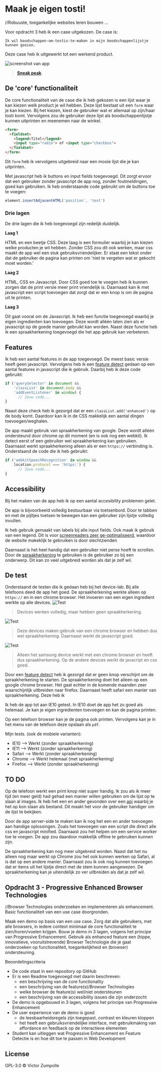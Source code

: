 # Maak je eigen tosti!
//Robuuste, toegankelijke websites leren bouwen …

Voor opdracht 3 heb ik een case uitgekozen. De case is:

`Ik wil boodschappen-om-tostis-te-maken in mijn boodschappenlijstje kunnen gooien.`

Deze case heb ik uitgewerkt tot een werkend product.

![screenshot van app](sources/img/screenshot.png)
> [**Sneak peak**](https://velomovies.github.io/browser-technologies/opdracht3/).

## De 'core' functionaliteit
De core functionaliteit van de case die ik heb gekozen is een lijst waar je kan kiezen welk product je wil hebben. Deze lijst bestaat uit een `form` waar je kan kiezen. Bij het kiezen, kiest de gebruiker wat er allemaal op zijn/haar tosti komt. Vervolgens zou de gebruiker deze lijst als boodschappenlijstje kunnen uitprinten en meenemen naar de winkel.

```HTML
<form>
  <fieldset>
    <legend>Titel</legend>
    <input type="radio"> of <input type="checkbox">
  </fieldset>
</form>
```

Dit `form` heb ik vervolgens uitgebreid naar een mooie lijst die je kan uitprinten.

Met javascript heb ik buttons en input fields toegevoegd. Dit zorgt ervoor dat een gebruiker zonder javascript de app nog, zonder foutmeldingen, goed kan gebruiken. Ik heb onderstaande code gebruikt om de buttons toe te voegen:
```javascript
element.insertAdjacentHTML('position', 'text')
```

### Drie lagen
De drie lagen die ik heb toegevoegd zijn redelijk duidelijk.

**Laag 1**

HTML en een beetje CSS. Deze laag is een formulier waarbij je kan kiezen welke producten je wil hebben. Zonder CSS zou dit ook werken, maar css maakt de app wel een stuk gebruiksvriendelijker. Er staat een tekst onder dat de gebruiker de pagina kan printen om 'niet te vergeten wat er gekocht moet worden.'

**Laag 2**

HTML, CSS en Javascript. Door CSS goed toe te voegen heb ik kunnen zorgen dat de print versie meer print vriendelijk is. Daarnaast kan ik met javascript een script toevoegen dat zorgt dat er een knop is om de pagina uit te printen.

**Laag 3**

Dit gaat vooral om de Javascript. Ik heb een functie toegevoegd waarbij je eigen ingredienten kan toevoegen. Deze wordt alléén laten zien als er javascript op de goede manier gebruikt kan worden. Naast deze functie heb ik een spraakherkening toegevoegd die het app gebruik kan verbeteren.

## Features

Ik heb een aantal features in de app toegevoegd. De meest basic versie heeft geen javascript. Vervolgens heb ik een [feature detect](https://developer.mozilla.org/en-US/docs/Learn/Tools_and_testing/Cross_browser_testing/Feature_detection) gedaan op een aantal features in javascript die ik gebruik. Daarbij heb ik deze code gebruikt:
```javascript
if ('querySelector' in document &&
    'classList' in document.body &&
    'addEventListener' in window) {
      // Jouw code...
}
```
Naast deze check heb ik gezorgd dat er een `classList.add('enhanced')` op de body komt. Daardoor kan ik in de CSS makkelijk een aantal dingen toevoegen/weghalen. 

De app maakt gebruik van spraakherkening van google. Deze wordt alléén ondersteund door chrome op dit moment (en is ook nog een webkit). Ik detect eerst of een gebruiker wel spraakherkening kan gebruiken. Daarnaast werkt spraakherkening alleen als er een `https://` verbinding is. Onderstaand de code die ik heb gebruikt:
```javascript
if ('webkitSpeechRecognition' in window &&
    location.protocol === 'https:') {
      // Jouw code...
}
```

## Accessibility 

Bij het maken van de app heb ik op een aantal accesibility problemen gelet.

De app is bijvoorbeeld volledig bestuurbaar via toetsenbord. Door te tabben en met de pijltjes toetsen te bewegen kan een gebruiker zijn lijstje volledig invullen.

Ik heb gebruik gemaakt van labels bij alle input fields. Ook maak ik gebruik van een legend. Dit is voor [screenreaders zeer ge-optimaliseerd](http://www.weba11y.com/blog/2016/04/22/screen-reader-support-for-new-html5-section-elements/), waardoor de website makeklijk te gebruiken is door slechtzienden

Daarnaast is het heel handig dat een gebruiker niet perse hoeft te scrollen. Door de [spraakherkening](https://developer.mozilla.org/en-US/docs/Web/API/SpeechRecognition) te gebruiken is de gebruiker zo bij een onderwerp. Dit kan zo veel uitgebreid worden als dat je zelf wil.

## De test

Onderstaand de testen die ik gedaan heb bij het device-lab. Bij alle telefoons deed de app het goed. De spraakherkening werkte alleen op `https://` en in een chrome browser. Het invoeren van een eigen ingredient werkte op alle devices.
![Test](sources/img/test1.png)
> Devices werken volledig, maar hebben geen spraakherkening.

![Test](sources/img/test2.png)
> Deze devices maken gebruik van een chrome browser en hebben dus wel spraakherkening. Daarnaast werkt de javascript goed.

![Test](sources/img/test3.png)
> Alleen het samsung device werkt met een chrome browser en heeft dus spraakherkening. Op de andere devices werkt de javacript en css goed.

Door een [feature detect](https://developer.mozilla.org/en-US/docs/Learn/Tools_and_testing/Cross_browser_testing/Feature_detection) heb ik gezorgd dat er geen knop verschijnt om de spraakherkening te starten. De spraakherkening doet het alleen op een google chrome browser. Het gaat echter in de komende maanden zeer waarschijnlijk uitbreiden naar firefox. Daarnaast heeft safari een manier van spraakherkening. Deze heb ik 

Ik heb de app tot aan IE10 getest. In IE10 doet de app het zo goed als helemaal. Je kan je eigen ingredienten toevoegen en kan de pagina printen. 

Op een telefoon browser kan je de pagina ook printen. Vervolgens kan je in het menu van de telefoon deze opslaan als `pdf`.

Mijn tests. (ook de mobiele varianten):
* IE10 --> Werkt (zonder spraakherkening)
* IE11 --> Werkt (zonder spraakherkening)
* Safari --> Werkt (zonder spraakherkening)
* Chrome --> Werkt helemaal (met spraakherkening)
* Firefox --> Werkt (zonder spraakherkening)

## TO DO

Op de telefoon werkt een print knop niet super handig. Ik zou als ik meer tijd (en meer geld) had gehad een manier willen gebruiken om de lijst op te slaan al images. Ik heb het een en ander gevonden over een [api](https://code.google.com/archive/p/jspdf/) waarbij je het op kon slaan als bestand. Dit maakt het voor de gebruiker handiger om de lijst te bekijken.

Door de app server-side te maken kan ik nog het een en ander toevoegen aan handige oplossingen. Zoals het toevoegen van een script die direct alle css en javascript minified. Daarnaast zou het helpen om een service worker toe te voegen. De app zou daardoor makkelijk offline te gebruiken kunnen zijn.

De spraakherkening kan nog meer uitgebreid worden. Naast dat het nu alleen nog maar werkt op Chrome zou het ook kunnen werken op Safari, al is dat op een andere manier. Daarnaast zou ik ook nog kunnen toevoegen dat er items uit het lijstje direct met de stem kunnen aangewezen. De spraakherkening kan je uiteindelijk zo ver uitbreiden als dat je zelf wil. 

## Opdracht 3 - Progressive Enhanced Browser Technologies
//Browser Technologies onderzoeken en implementeren als enhancement. Basic functionaliteit van een use case doorgronden.

Maak een demo op basis van een use case. Zorg dat alle gebruikers, met alle browsers, in iedere context minimaal de core functionaliteit te zien/horen/voelen krijgen. Bouw je demo in 3 lagen, volgens het principe van Progressive Enhancement. Gebruik als enhanced feature een (hippe, innovatieve, vooruitstrevende) Browser Technologie die je gaat onderzoeken op functionaliteit, toegankelijkheid en (browser) ondersteuning.

Beoordelingscriteria
- De code staat in een repository op GitHub
- Er is een Readme toegevoegd met daarin beschreven:
  - een beschrijving van de core functionality
  - een beschrijving van de feature(s)/Browser Technologies
  - welke browser de feature(s) wel/niet ondersteunen
  - een beschrijving van de accessibility issues die zijn onderzocht
- De demo is opgebouwd in 3 lagen, volgens het principe van Progressive Enhancement
- De user experience van de demo is goed
  - de leesbaarheidsregels zijn toegepast, contrast en kleuren kloppen
  - het heeft een gebruiksvriendelijke interface, met gebruikmaking van affordance en feedback op de interactieve elementen
- Student kan uitleggen wat Progressive Enhancement en Feature Detectie is en hoe dit toe te passen in Web Development

## License
GPL-3.0 © Victor Zumpolle
